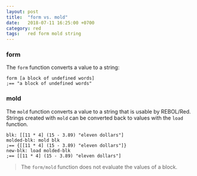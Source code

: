 ```yaml
---
layout: post
title:  "form vs. mold"
date:   2018-07-11 16:25:00 +0700
category: red
tags:   red form mold string
---
```


### form
The `form` function converts a value to a string:
```red
form [a block of undefined words]
;== "a block of undefined words"
```

### mold
The `mold` function converts a value to a string that is usable by REBOL/Red. Strings created with `mold` can be converted back to values with the `load` function.
```red
blk: [[11 * 4] (15 - 3.89) "eleven dollars"]
molded-blk: mold blk
;== {[[11 * 4] (15 - 3.89) "eleven dollars"]}
new-blk: load molded-blk
;== [[11 * 4] (15 - 3.89) "eleven dollars"]
```

> The `form/mold` function does not evaluate the values of a block.

